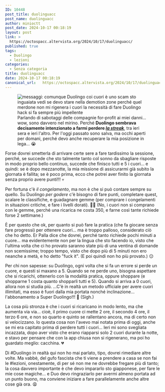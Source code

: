 ```yaml
---
ID: 10448
post_title: duolinguacc
post_name: duolinguacc
author: minioctt
post_date: 2024-10-17 00:18:19
layout: post
link: >
  https://octospacc.altervista.org/2024/10/17/duolinguacc/
published: true
tags:
  - Duolingo
  - lezioni
categories:
  - Senza categoria
title: duolinguacc
date: 2024-10-17 00:18:19
canonical_url:   https://octospacc.altervista.org/2024/10/17/duolinguacc/
---
```

<!-- wp:image {"id":10449,"sizeSlug":"full","linkDestination":"none","align":"center"} -->
<figure class="wp-block-image aligncenter size-full"><img src="{{site.cdnurl}}/assets/uploads/2024/10/image-6.png" alt="messaggi:
comunque Duolingo coi cuori è uno scam
sto inguaiata
vedi se devo stare nella demotion zone perché quel merdone non mi rigenera i cuori
la necessità di fare Duolingo hack si fa sempre più impellente" class="wp-image-10449"/><figcaption class="wp-element-caption">Parlando di sabotaggi delle compagnie for-profit ai miei danni... wow, sono davvero nel mirino. Perché <strong>Duolingo sembrava decisamente intenzionato a farmi perdere <em><a href="2024/09/21/lo-slanciocto/">la streak</a></em></strong>, tra ieri sera e ieri l'altro. Per l'oggi passato sono salva, ma occhi aperti per domani, perché devo anche recuperare la mia posizione in lega... 😭️</figcaption></figure>
<!-- /wp:image -->

<!-- wp:paragraph -->
<p></p>
<!-- /wp:paragraph -->

<!-- wp:paragraph -->
<p>Forse dovrei smetterla di arrivare certe sere a fare tardissimo la sessione, perché, se succede che sto talmente tanto col sonno da sbagliare risposte in modo proprio bello continuo, succede che finisco tutti e 5 i cuori... e quindi: se è dopo mezzanotte, la mia missione di assicurarmi già subito la giornata è fallita; se è poco prima, ecco che potrei aver finito la giornata senza proprio avere punti!!! 💀️</p>
<!-- /wp:paragraph -->

<!-- wp:paragraph -->
<p>Per fortuna c'è <em>il congelamento</em>, ma non è che si può contare sempre su quello. Su Duolingo <em>per godere</em> c'è bisogno di fare punti, completare quest, scalare le classifiche, e guadagnare gemme (per comprare i congelamenti in situazioni critiche, e fare i livelli dorati). 😮‍💨️ (No, i cuori non si comprano con le gemme, perché una ricarica ne costa 350, e farne così tante richiede forse 2 settimane.)</p>
<!-- /wp:paragraph -->

<!-- wp:paragraph -->
<p>È per questo che ok, per quanto si può fare la pratica (che fa giocare senza fare progressi) per ottenere cuori... ma è troppo palloso, considerato ciò che ho detto. Er Palla dice che dovrei, perché tanto richiede pochi minuti a cuore... ma evidentemente non per la lingua che sto facendo io, visto che l'ultima volta che ci ho provato saranno state più di una ventina di domande non scemissime; troppo tempo, visto che dopo più di 5 minuti non ero neanche a metà, e ho detto "fuck it". (E poi quindi non ho più provato.) 😑️</p>
<!-- /wp:paragraph -->

<!-- wp:paragraph -->
<p>Per chi non sapesse: su Duolingo, ogni volta che si fa un errore si perde un cuore, e questi si maxano a 5. Quando se ne perde uno, bisogna aspettare che si ricarichi, ottenerlo con la modalità pratica, oppure shoppare (e shopparne 1 costa quanto shopparli tutti e 5). Quando si arriva a 0 cuori, allora non si studia più. ...C'è in realtà un metodo ufficiale per avere cuori illimitati, ma esso è fuori dalla mia portata nonché inclinazione... l'abbonamento a Super Duolingo!!! 💸️ (Sigh.)</p>
<!-- /wp:paragraph -->

<!-- wp:paragraph -->
<p>La cosa più stronza è che i cuori si ricaricano in modo lento, ma che aumenta via via... cioè, il primo cuore ci mette 2 ore, il secondo 4 ore, il terzo 6 ore, e non so quarto e quinto se rallentano ancora, ma di certo non si velocizzano. Io questa cosa non l'avevo mai notata prima di oggi, anche se mi era capitato prima di perdere tutti i cuori... Ieri mi sono svegliata incazzata, dopo aver visto che erano riapparsi solo 2 cuori durante la notte, e stavo per pensare che con la app chiusa non si rigenerano, ma poi ho guardato meglio: cacchina. 💔️</p>
<!-- /wp:paragraph -->

<!-- wp:paragraph -->
<p>Di #Duolingo in realtà qui non ho mai parlato, tipo, dovrei rimediare altre volte. Ma vabbè, del gufo fascista che ti viene a prendere a casa se non fai le #lezioni, onestamente, di per sé non me ne dovrebbe fregare più di tanto; la cosa davvero importante è che devo impararlo sto giapponese, per fare le mie cose magiche... e Duo devo ringraziarlo per avermi almeno portata ad un punto buono, ma conviene iniziare a fare parallelamente anche altre cose già ora. 😩️</p>
<!-- /wp:paragraph -->